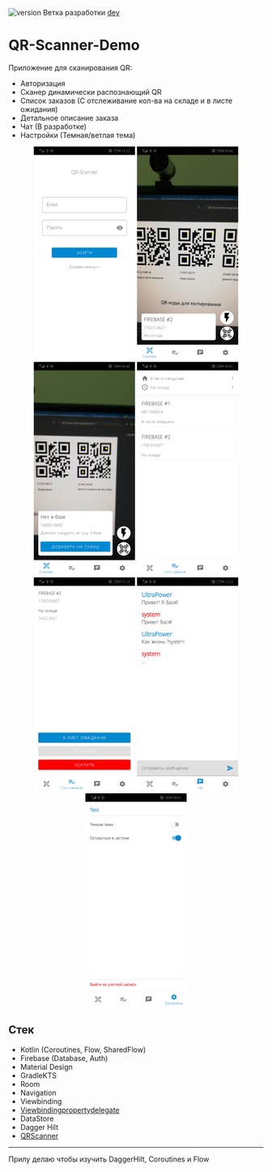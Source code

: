![version](https://img.shields.io/badge/version-0.0.1-blue)
Ветка разработки [dev](https://github.com/1lio/QR-Scanner-Demo/tree/dev)

# QR-Scanner-Demo
Приложение для сканирования QR:
* Авторизация
* Сканер динамически распознающий QR
* Список заказов (С отслеживание кол-ва на складе и в листе ожидания)
* Детальное описание заказа
* Чат (В разработке)
* Настройки (Темная/ветлая тема)

<p align="center">
  <img src="https://github.com/1lio/QR-Scanner-Demo/blob/master/project/screens/01.jpg" width="200" />
  <img src="https://github.com/1lio/QR-Scanner-Demo/blob/master/project/screens/02.jpg" width="200" />
  <img src="https://github.com/1lio/QR-Scanner-Demo/blob/master/project/screens/03.jpg" width="200" />
  <img src="https://github.com/1lio/QR-Scanner-Demo/blob/master/project/screens/04.jpg" width="200" />
  <img src="https://github.com/1lio/QR-Scanner-Demo/blob/master/project/screens/05.jpg" width="200" />
  <img src="https://github.com/1lio/QR-Scanner-Demo/blob/master/project/screens/06.jpg" width="200" />
  <img src="https://github.com/1lio/QR-Scanner-Demo/blob/master/project/screens/07.jpg" width="200" />
</p>

## Стек
* Kotlin (Coroutines, Flow, SharedFlow)
* Firebase (Database, Auth) 
* Material Design
* GradleKTS
* Room
* Navigation
* Viewbinding
* [Viewbindingpropertydelegate](https://github.com/kirich1409/ViewBindingPropertyDelegate)
* DataStore
* Dagger Hilt
* [QRScanner](https://github.com/dlazaro66/QRCodeReaderView)


*** 
Прилу делаю чтобы изучить DaggerHilt, Coroutines и Flow
